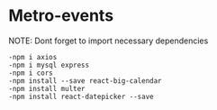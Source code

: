 # Metro-events

NOTE: Dont forget to import necessary dependencies

	-npm i axios	
    -npm i mysql express 
    -npm i cors 
	-npm install --save react-big-calendar  
    -npm install multer
	-npm install react-datepicker --save
    
    
